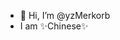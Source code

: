 - 👋 Hi, I’m @yzMerkorb
- I am ✨Chinese✨

<!---
yzMerkorb/yzMerkorb is a ✨ special ✨ repository because its `README.md` (this file) appears on your GitHub profile.
You can click the Preview link to take a look at your changes.
--->
